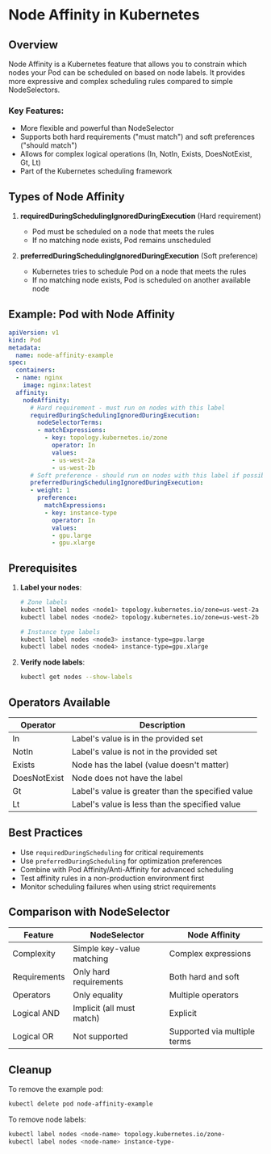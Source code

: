 # Node Affinity in Kubernetes

## Overview

Node Affinity is a Kubernetes feature that allows you to constrain which nodes your Pod can be scheduled on based on node labels. It provides more expressive and complex scheduling rules compared to simple NodeSelectors.

### Key Features:
- More flexible and powerful than NodeSelector
- Supports both hard requirements ("must match") and soft preferences ("should match")
- Allows for complex logical operations (In, NotIn, Exists, DoesNotExist, Gt, Lt)
- Part of the Kubernetes scheduling framework

## Types of Node Affinity

1. **requiredDuringSchedulingIgnoredDuringExecution** (Hard requirement)
   - Pod must be scheduled on a node that meets the rules
   - If no matching node exists, Pod remains unscheduled

2. **preferredDuringSchedulingIgnoredDuringExecution** (Soft preference)
   - Kubernetes tries to schedule Pod on a node that meets the rules
   - If no matching node exists, Pod is scheduled on another available node

## Example: Pod with Node Affinity

```yaml
apiVersion: v1
kind: Pod
metadata:
  name: node-affinity-example
spec:
  containers:
  - name: nginx
    image: nginx:latest
  affinity:
    nodeAffinity:
      # Hard requirement - must run on nodes with this label
      requiredDuringSchedulingIgnoredDuringExecution:
        nodeSelectorTerms:
        - matchExpressions:
          - key: topology.kubernetes.io/zone
            operator: In
            values:
            - us-west-2a
            - us-west-2b
      # Soft preference - should run on nodes with this label if possible
      preferredDuringSchedulingIgnoredDuringExecution:
      - weight: 1
        preference:
          matchExpressions:
          - key: instance-type
            operator: In
            values:
            - gpu.large
            - gpu.xlarge
```

## Prerequisites

1. **Label your nodes**:
   ```bash
   # Zone labels
   kubectl label nodes <node1> topology.kubernetes.io/zone=us-west-2a
   kubectl label nodes <node2> topology.kubernetes.io/zone=us-west-2b
   
   # Instance type labels
   kubectl label nodes <node3> instance-type=gpu.large
   kubectl label nodes <node4> instance-type=gpu.xlarge
   ```

2. **Verify node labels**:
   ```bash
   kubectl get nodes --show-labels
   ```

## Operators Available

| Operator | Description |
|----------|-------------|
| In | Label's value is in the provided set |
| NotIn | Label's value is not in the provided set |
| Exists | Node has the label (value doesn't matter) |
| DoesNotExist | Node does not have the label |
| Gt | Label's value is greater than the specified value |
| Lt | Label's value is less than the specified value |

## Best Practices

- Use `requiredDuringScheduling` for critical requirements
- Use `preferredDuringScheduling` for optimization preferences
- Combine with Pod Affinity/Anti-Affinity for advanced scheduling
- Test affinity rules in a non-production environment first
- Monitor scheduling failures when using strict requirements

## Comparison with NodeSelector

| Feature | NodeSelector | Node Affinity |
|---------|-------------|---------------|
| Complexity | Simple key-value matching | Complex expressions |
| Requirements | Only hard requirements | Both hard and soft |
| Operators | Only equality | Multiple operators |
| Logical AND | Implicit (all must match) | Explicit |
| Logical OR | Not supported | Supported via multiple terms |

## Cleanup

To remove the example pod:
```bash
kubectl delete pod node-affinity-example
```

To remove node labels:
```bash
kubectl label nodes <node-name> topology.kubernetes.io/zone-
kubectl label nodes <node-name> instance-type-
```